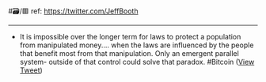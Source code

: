 #🗃/🟥 
ref: 
https://twitter.com/JeffBooth

---

- It is impossible over the longer term for laws to protect a population from manipulated money.... when the laws are influenced by the people that benefit most from that manipulation. 
  Only an emergent parallel system- outside of that control could solve that paradox. 
  #Bitcoin ([View Tweet](https://twitter.com/JeffBooth/status/1595044356180021248))
